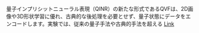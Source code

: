 量子インプリシットニューラル表現（QINR）の新たな形式であるQVFは、2D画像や3D形状学習に優れ、古典的な後処理を必要とせず、量子状態にデータをエンコードします。実験では、従来の量子手法や古典的手法を超える
[Link](http://arxiv.org/abs/2508.10900v1)

